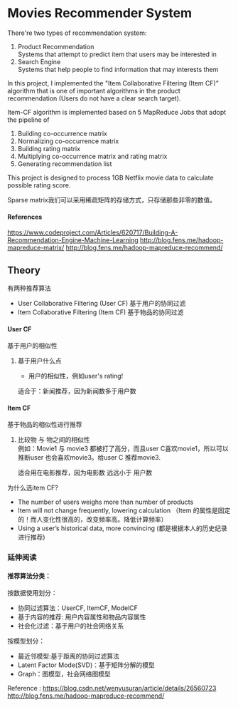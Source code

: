 # Movies Recommender System #

There're two types of recommendation system:
1. Product Recommendation<br>
	Systems that attempt to predict item that users may be interested in
2. Search Engine<br>
    Systems that help people to find information that may interests them

In this project, I implemented the "Item Collaborative Filtering (Item CF)” algorithm that is one of important algorithms 
in the product recommendation (Users do not have a clear search target). 

Item-CF algorithm is implemented based on 5 MapReduce Jobs that adopt the pipeline of 
1. Building co-occurrence matrix
2. Normalizing co-occurrence matrix
3. Building rating matrix
4. Multiplying co-occurrence matrix and rating matrix
5. Generating recommendation list

This project is designed to process 1GB Netflix movie data to calculate possible rating score.


Sparse matrix我们可以采用稀疏矩阵的存储方式，只存储那些非零的数值。
#### References ####
https://www.codeproject.com/Articles/620717/Building-A-Recommendation-Engine-Machine-Learning
http://blog.fens.me/hadoop-mapreduce-matrix/
http://blog.fens.me/hadoop-mapreduce-recommend/

## Theory ##

有两种推荐算法
* User Collaborative Filtering (User CF)  基于用户的协同过滤
* Item Collaborative Filtering (Item CF) 基于物品的协同过滤

#### User CF ####

基于用户的相似性
1. 基于用户什么点
   * 用户的相似性，例如user's rating!
    
    适合于：新闻推荐，因为新闻数多于用户数

#### Item CF ####

基于物品的相似性进行推荐
1. 比较物 与 物之间的相似性<br>
   例如：Movie1 与 movie3 都被打了高分，而且user C喜欢movie1，所以可以推断user 也会喜欢movie3。给user C 推荐movie3.

    适合用在电影推荐，因为电影数 远远小于 用户数

为什么选item CF?
* The number of users weighs more than number of products
* Item will not change frequently, lowering calculation （Item 的属性是固定的！而人变化性很高的，改变频率高。降低计算频率）
* Using a user’s historical data, more convincing (都是根据本人的历史纪录进行推荐)


### 延伸阅读 ###
#### 推荐算法分类：

按数据使用划分：

* 协同过滤算法：UserCF, ItemCF, ModelCF
* 基于内容的推荐: 用户内容属性和物品内容属性
* 社会化过滤：基于用户的社会网络关系

按模型划分：

* 最近邻模型:基于距离的协同过滤算法
* Latent Factor Mode(SVD)：基于矩阵分解的模型
* Graph：图模型，社会网络图模型

Reference :
https://blog.csdn.net/wenyusuran/article/details/26560723
http://blog.fens.me/hadoop-mapreduce-recommend/